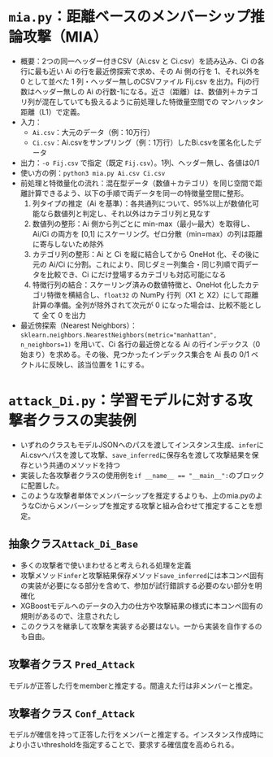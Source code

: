 # `mia.py`：距離ベースのメンバーシップ推論攻撃（MIA）
- 概要：2つの同一ヘッダー付きCSV（Ai.csv と Ci.csv）を読み込み、Ci の各行に最も近い Ai の行を最近傍探索で求め、その Ai 側の行を 1、それ以外を 0 として並べた 1 列・ヘッダー無しのCSVファイル Fij.csv を出力。Fijの行数はヘッダー無しの Ai の行数-1になる。近さ（距離）は、数値列＋カテゴリ列が混在していても扱えるように前処理した特徴量空間での マンハッタン距離（L1）で定義。
- 入力：
    - `Ai.csv`：大元のデータ（例：10万行）
    - `Ci.csv`：Ai.csvをサンプリング（例：1万行）したBi.csvを匿名化したデータ
- 出力：`-o Fij.csv` で指定（既定 `Fij.csv`）。1列、ヘッダー無し、各値は0/1
- 使い方の例：`python3 mia.py Ai.csv Ci.csv`
- 前処理と特徴量化の流れ：混在型データ（数値＋カテゴリ）を同じ空間で距離計算できるよう、以下の手順で両データを同一の特徴量空間に整形。
    1. 列タイプの推定（Ai を基準）：各共通列について、95%以上が数値化可能なら数値列と判定し、それ以外はカテゴリ列と見なす
    2. 数値列の整形：Ai 側から列ごとに min-max（最小–最大）を取得し、Ai/Ci の両方を [0,1] にスケーリング。ゼロ分散（min=max）の列は距離に寄与しないため除外
    3. カテゴリ列の整形：Ai と Ci を縦に結合してから OneHot 化、その後に元の Ai/Ci に分割。これにより、同じダミー列集合・同じ列順で両データを比較でき、Ci にだけ登場するカテゴリも対応可能になる
    4. 特徴行列の結合：スケーリング済みの数値特徴と、OneHot 化したカテゴリ特徴を横結合し、`float32` の NumPy 行列（X1 と X2）にして距離計算の準備。全列が除外されて次元が 0 になった場合は、比較不能として 全て 0 を出力 
- 最近傍探索（Nearest Neighbors）：`sklearn.neighbors.NearestNeighbors(metric="manhattan", n_neighbors=1)` を用いて、Ci 各行の最近傍となる Ai の行インデックス（0始まり）を求める。その後、見つかったインデックス集合を Ai 長の 0/1 ベクトルに反映し、該当位置を 1 にする。

# `attack_Di.py`：学習モデルに対する攻撃者クラスの実装例
- いずれのクラスもモデルJSONへのパスを渡してインスタンス生成、`infer`にAi.csvへパスを渡して攻撃、`save_inferred`に保存名を渡して攻撃結果を保存という共通のメソッドを持つ
- 実装した各攻撃者クラスの使用例を`if __name__ == "__main__":`のブロックに配置した。
- このような攻撃者単体でメンバーシップを推定するよりも、上のmia.pyのようなCiからメンバーシップを推定する攻撃と組み合わせて推定することを想定。
## 抽象クラス`Attack_Di_Base`
- 多くの攻撃者で使いまわせると考えられる処理を定義
- 攻撃メソッド`infer`と攻撃結果保存メソッド`save_inferred`には本コンペ固有の実装が必要になる部分を含めて、参加が試行錯誤する必要のない部分を明確化
- XGBoostモデルへのデータの入力の仕方や攻撃結果の様式に本コンペ固有の規則があるので、注意されたし
- このクラスを継承して攻撃を実装する必要はない。一から実装を自作するのも自由。

## 攻撃者クラス `Pred_Attack`
モデルが正答した行をmemberと推定する。間違えた行は非メンバーと推定。

## 攻撃者クラス `Conf_Attack`
モデルが確信を持って正答した行をメンバーと推定する。インスタンス作成時により小さいthresholdを指定することで、要求する確信度を高められる。
